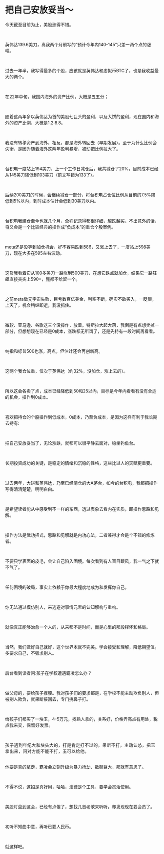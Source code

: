 # 把自己安放妥当～

<p style="visibility: visible;">今天截至目前为止，美股涨得不错。</p><p style="visibility: visible;"><br style="visibility: visible;"></p><p style="visibility: visible;">英伟达139.6美刀，离我两个月前写的“预计今年内140-145”只差一两个点的涨幅。</p><p style="visibility: visible;"><br style="visibility: visible;"></p><p style="visibility: visible;">过去一年半，我写得最多的个股，应该就是英伟达和虚拟币BTC了，也是我收益最大的两个。</p><p style="visibility: visible;"><br style="visibility: visible;"></p><p style="visibility: visible;">在22年中旬，我国内海外的资产比例，大概是五五分；</p><p style="visibility: visible;"><br style="visibility: visible;"></p><p style="visibility: visible;">随着这两年多以英伟达为首的美股七巨头的盈利，以及大饼的盈利，现在国内和海外的资产比例，大概是1.2:8.8。</p><p style="visibility: visible;"><br style="visibility: visible;"></p><p style="visibility: visible;">我没有转移资产到海外，相反，都是海外转回去（早期发展）。至于为什么比例会失衡，是因为随着海外这两年盈利暴增，被动把比例拉大了。</p><p style="visibility: visible;"><br style="visibility: visible;"></p><p style="visibility: visible;">台积电一度站上194美刀，上一个工作日减仓后，我共减仓了20%，目前成本已经从145美刀降低到103美刀（前文写错为133了）。</p><p style="visibility: visible;"><br style="visibility: visible;"></p><p style="visibility: visible;">后续200美刀的时候，会继续减仓一部分，将台积电占仓位比例从目前的7.5%降低到5%以内，到时成本估计会低到30美刀以内。</p><p style="visibility: visible;"><br style="visibility: visible;"></p><p style="visibility: visible;">台积电我建仓至今也就几个月，全程记录得都很详细，越跌越买，不出意外的话，将又会是一个比较经典的操作成“负成本”的重仓个股案例。</p><p style="visibility: visible;"><br style="visibility: visible;"></p><p style="visibility: visible;">meta还是没等到加仓机会，好不容易跌到586，又涨上去了，一度站上598美刀，现在大多在595左右波动。</p><p style="visibility: visible;"><br style="visibility: visible;"></p><p style="visibility: visible;">这货我看着它从100多美刀一路涨到500美刀，在想它跌点就加仓，结果它一路狂飙直接突突上590+，屁都不给留一个。</p><p style="visibility: visible;"><br style="visibility: visible;"></p><p style="visibility: visible;">之前meta做元宇宙失败，巨亏数百亿美金，利空不断，确实不敢买入，一眨眼，上天了，机会稍纵即逝，我没抓住。</p><p style="visibility: visible;"><br style="visibility: visible;"></p><p style="visibility: visible;">微软、亚马逊、谷歌这三个没操作，放着。特斯拉大起大落，我倒是有点想卖掉一部分，但想想现在已经是0成本，涨跌都无所谓了，还是先持有一段时间再看看。</p><p style="visibility: visible;"><br style="visibility: visible;"></p><p style="visibility: visible;">纳指和标普500也涨，高点，但估计还会再创新高。</p><p style="visibility: visible;"><br style="visibility: visible;"></p><p style="visibility: visible;">这两个我仓位重，仅次于英伟达（约32%，没加仓，涨上去的）。</p><p style="visibility: visible;"><br style="visibility: visible;"></p><p style="visibility: visible;">所以这会各卖了点，成本已经降低到50和25以内，目标是今年内看看有没有合适的机会，操作到0成本。</p><p><br></p><p>喜欢把持仓的个股操作到低成本，0成本，乃至负成本，是因为这样有利于我长期去持有:</p><p><br></p><p>把自己安放妥当了，无论涨跌，就都可以很平静去面对，稳坐钓鱼台。</p><p><br></p><p>长期投资成功的关键，是稳定的情绪和沉稳的性格，这些比过人的天赋更重要。</p><p><br></p><p>过去两年，大饼和英伟达，乃至已经清仓的大A茅台，如今的台积电，我都把操作写得清清楚楚，明明白白。</p><p><br></p><p>是希望读者能从中感受到不一样的东西，透过表象去看内在实质，即操作思路和见解。</p><p><br></p><p>操作方法是武功招式，思路和见解就是内功心法，二者兼得才会是个不错的修炼者。</p><p><br></p><p>不要只学表面的皮毛，会让自己陷入困境。每次看到有人盲目跟风，我一气之下就不气了。</p><p><br></p><p>任何困境的破局，事实上依赖于你最大程度地成为和发挥你自己。</p><p><br></p><p>你无法通过模仿别人，来逃避对事情元素的认知解构与重构。</p><p><br></p><p>就像真正能够治愈一个人的，从来都不是时间，而是心里的那段释怀和格局。</p><p><br></p><p>当然，我们做好自己就好，这个世界本就不完美。学会接受和理解，降低期望值。多要求自己，不强求别人。</p><p><br></p><p>后台看到读者问:孩子在学校遭遇霸凌怎么办？</p><p><br></p><p>做父母的，要给孩子撑腰。我对孩子们的要求都是，在学校不能主动欺负别人，但被别人欺负，就果断揍回去，专门挑鼻子打。</p><p><br></p><p>给孩子们都买了一块玉，4-5万元，找熟人拿的，关系好，价格弄高点有用处，税点我来交，<span style="background-color: transparent;letter-spacing: 0.034em;caret-color: var(--weui-BRAND);">保留好发票。</span></p><p><span style="background-color: transparent;letter-spacing: 0.034em;caret-color: var(--weui-BRAND);"><br></span></p><p><span style="background-color: transparent;letter-spacing: 0.034em;caret-color: var(--weui-BRAND);">孩子遇到年纪大和块头大的，打是肯定打不过的，果断不打，主动认怂，把玉拿出来，问对方能不能不打，玉可以给他。</span></p><p><br>他要是真的拿走，霸凌会立刻升级为暴力抢劫、数额巨大，那就有意思了。</p><p><br></p><p>不得不说，这招是真好用，哈哈，法律是个工具，要学会灵活使用。</p><p><br></p><p>美股盯盘到这会，已经有点倦了，想找几首老歌来听听，却发现现在要会员了。</p><p><br></p><p>初听不知曲中意，再听已要人民币。</p><p><br></p><p>就这样吧。</p><p style="display: none;"><mp-style-type data-value="10000"></mp-style-type></p>